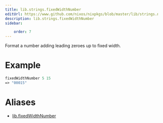 ```yaml
---
title: lib.strings.fixedWidthNumber
editUrl: https://www.github.com/nixos/nixpkgs/blob/master/lib/strings.nix#L1236C22
description: lib.strings.fixedWidthNumber
sidebar:

    order: 7
---
```


Format a number adding leading zeroes up to fixed width.

# Example

```nix
fixedWidthNumber 5 15
=> "00015"
```


# Aliases

- [lib.fixedWidthNumber](reference/lib/lib-fixedWidthNumber)


